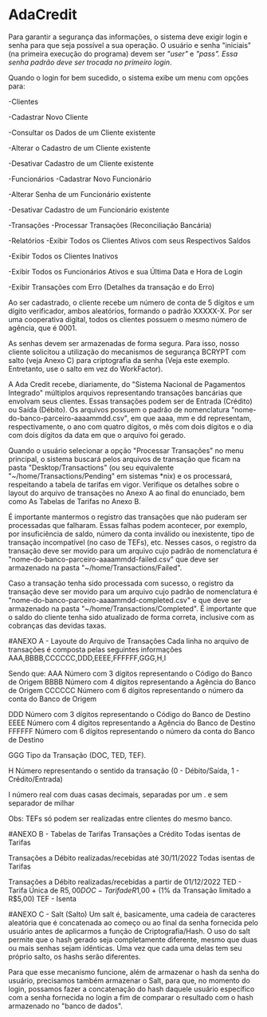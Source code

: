 # AdaCredit
Para garantir a segurança das informações, o sistema deve exigir login e senha para que seja possível a sua operação.
O usuário e senha "iniciais" (na primeira execução do programa) devem ser *"user"* e *"pass". *Essa senha padrão deve ser trocada no primeiro login**.

Quando o login for bem sucedido, o sistema exibe um menu com opções para:

-Clientes

  -Cadastrar Novo Cliente
  
  -Consultar os Dados de um Cliente existente
  
  -Alterar o Cadastro de um Cliente existente
  
  -Desativar Cadastro de um Cliente existente
  

-Funcionários
  -Cadastrar Novo Funcionário
  
  -Alterar Senha de um Funcionário existente
  
  -Desativar Cadastro de um Funcionário existente
  

-Transações
    -Processar Transações (Reconciliação Bancária)
    

-Relatórios
  -Exibir Todos os Clientes Ativos com seus Respectivos Saldos
  
  -Exibir Todos os Clientes Inativos
  
  -Exibir Todos os Funcionários Ativos e sua Última Data e Hora de Login
  
  -Exibir Transações com Erro (Detalhes da transação e do Erro)
  

  Ao ser cadastrado, o cliente recebe um número de conta de 5 dígitos e um dígito verificador, ambos aleatórios, formando o padrão XXXXX-X.
Por ser uma cooperativa digital, todos os clientes possuem o mesmo número de agência, que é 0001.

  As senhas devem ser armazenadas de forma segura. Para isso, nosso cliente solicitou a utilização do mecanismos de segurança BCRYPT com salto (veja Anexo C) para criptografia da senha (Veja este exemplo. Entretanto, use o salto em vez do WorkFactor).

  A Ada Credit recebe, diariamente, do "Sistema Nacional de Pagamentos Integrado" múltiplos arquivos representando transações bancárias que envolvam seus clientes. Essas transações podem ser de Entrada (Crédito) ou Saída (Débito). Os arquivos possuem o padrão de nomenclatura "nome-do-banco-parceiro-aaaammdd.csv", em que aaaa, mm e dd representam, respectivamente, o ano com quatro dígitos, o mês com dois dígitos e o dia com dois dígitos da data em que o arquivo foi gerado.

  Quando o usuário selecionar a opção "Processar Transações" no menu principal, o sistema buscará pelos arquivos de transação que ficam na pasta "Desktop/Transactions" (ou seu equivalente "~/home/Transactions/Pending" em sistemas *nix) e os processará, respeitando a tabela de tarifas em vigor. Verifique os detalhes sobre o layout do arquivo de transações no Anexo A ao final do enunciado, bem como As Tabelas de Tarifas no Anexo B.

  É importante mantermos o registro das transações que não puderam ser processadas que falharam. Essas falhas podem acontecer, por exemplo, por insuficiência de saldo, número da conta inválido ou inexistente, tipo de transação incompatível (no caso de TEFs), etc. Nesses casos, o registro da transação deve ser movido para um arquivo cujo padrão de nomenclatura é "nome-do-banco-parceiro-aaaammdd-failed.csv" que deve ser armazenado na pasta "~/home/Transactions/Failed".

  Caso a transação tenha sido processada com sucesso, o registro da transação deve ser movido para um arquivo cujo padrão de nomenclatura é "nome-do-banco-parceiro-aaaammdd-completed.csv" e que deve ser armazenado na pasta "~/home/Transactions/Completed". É importante que o saldo do cliente tenha sido atualizado de forma correta, inclusive com as cobranças das devidas taxas.

#ANEXO A - Layoute do Arquivo de Transações
Cada linha no arquivo de transações é composta pelas seguintes informações
AAA,BBBB,CCCCCC,DDD,EEEE,FFFFFF,GGG,H,I

Sendo que:
AAA Número com 3 dígitos representando o Código do Banco de Origem
BBBB Número com 4 dígitos representando a Agência do Banco de Origem
CCCCCC Número com 6 dígitos representando o número da conta do Banco de Origem

DDD Número com 3 dígitos representando o Código do Banco de Destino
EEEE Número com 4 dígitos representando a Agência do Banco de Destino
FFFFFF Número com 6 dígitos representando o número da conta do Banco de Destino

GGG Tipo da Transação (DOC, TED, TEF).

H Número representando o sentido da transação (0 - Débito/Saída, 1 - Crédito/Entrada)

I número real com duas casas decimais, separadas por um . e sem separador de milhar

Obs: TEFs só podem ser realizadas entre clientes do mesmo banco.

#ANEXO B - Tabelas de Tarifas
Transações a Crédito
Todas isentas de Tarifas

Transações a Débito realizadas/recebidas até 30/11/2022
Todas isentas de Tarifas

Transações a Débito realizadas/recebidas a partir de 01/12/2022
TED - Tarifa Única de R$5,00
DOC - Tarifa de R$1,00 + (1% da Transação limitado a R$5,00)
TEF - Isenta

#ANEXO C - Salt (Salto)
Um salt é, basicamente, uma cadeia de caracteres aleatória que é concatenada ao começo ou ao final da senha fornecida pelo usuário antes de aplicarmos a função de Criptografia/Hash. O uso do salt permite que o hash gerado seja completamente diferente, mesmo que duas ou mais senhas sejam idênticas. Uma vez que cada uma delas tem seu próprio salto, os hashs serão diferentes.

Para que esse mecanismo funcione, além de armazenar o hash da senha do usuário, precisamos também armazenar o Salt, para que, no momento do login, possamos fazer a concatenação do hash daquele usuário específico com a senha fornecida no login a fim de comparar o resultado com o hash armazenado no "banco de dados".
